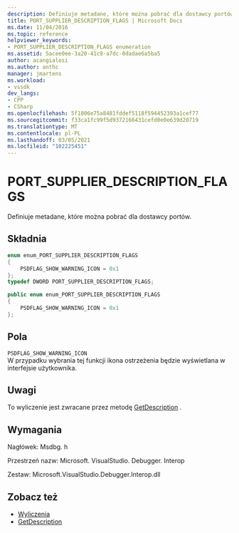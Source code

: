 ```yaml
---
description: Definiuje metadane, które można pobrać dla dostawcy portów.
title: PORT_SUPPLIER_DESCRIPTION_FLAGS | Microsoft Docs
ms.date: 11/04/2016
ms.topic: reference
helpviewer_keywords:
- PORT_SUPPLIER_DESCRIPTION_FLAGS enumeration
ms.assetid: 5acee0ee-3a20-41c9-a7dc-0dadae6a5ba5
author: acangialosi
ms.author: anthc
manager: jmartens
ms.workload:
- vssdk
dev_langs:
- CPP
- CSharp
ms.openlocfilehash: 5f1806e75a8481fddef5118f594452393a1cef77
ms.sourcegitcommit: f33ca1fc99f5d9372166431cefd0e0e639d20719
ms.translationtype: MT
ms.contentlocale: pl-PL
ms.lasthandoff: 03/05/2021
ms.locfileid: "102225451"
---
```

# <a name="port_supplier_description_flags"></a>PORT_SUPPLIER_DESCRIPTION_FLAGS

Definiuje metadane, które można pobrać dla dostawcy portów.

## <a name="syntax"></a>Składnia

```cpp
enum enum_PORT_SUPPLIER_DESCRIPTION_FLAGS
{
    PSDFLAG_SHOW_WARNING_ICON = 0x1
};
typedef DWORD PORT_SUPPLIER_DESCRIPTION_FLAGS;
```

```csharp
public enum enum_PORT_SUPPLIER_DESCRIPTION_FLAGS
{
    PSDFLAG_SHOW_WARNING_ICON = 0x1
};
```

## <a name="fields"></a>Pola

`PSDFLAG_SHOW_WARNING_ICON`\
W przypadku wybrania tej funkcji ikona ostrzeżenia będzie wyświetlana w interfejsie użytkownika.

## <a name="remarks"></a>Uwagi

To wyliczenie jest zwracane przez metodę [GetDescription](../../../extensibility/debugger/reference/idebugportsupplierdescription2-getdescription.md) .

## <a name="requirements"></a>Wymagania

Nagłówek: Msdbg. h

Przestrzeń nazw: Microsoft. VisualStudio. Debugger. Interop

Zestaw: Microsoft.VisualStudio.Debugger.Interop.dll

## <a name="see-also"></a>Zobacz też

- [Wyliczenia](../../../extensibility/debugger/reference/enumerations-visual-studio-debugging.md)
- [GetDescription](../../../extensibility/debugger/reference/idebugportsupplierdescription2-getdescription.md)
